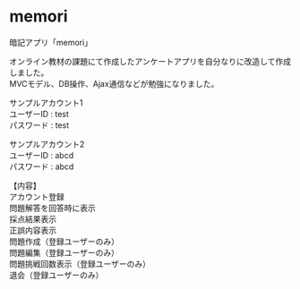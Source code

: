 # memori

暗記アプリ「memori」

オンライン教材の課題にて作成したアンケートアプリを自分なりに改造して作成しました。  
MVCモデル、DB操作、Ajax通信などが勉強になりました。  
  
サンプルアカウント1  
ユーザーID : test  
パスワード : test　　

サンプルアカウント2   
ユーザーID : abcd  
パスワード : abcd　 
  
【内容】  
アカウント登録  
問題解答を回答時に表示  
採点結果表示  
正誤内容表示  
問題作成（登録ユーザーのみ）  
問題編集（登録ユーザーのみ）  
問題挑戦回数表示（登録ユーザーのみ）  
退会（登録ユーザーのみ）  
